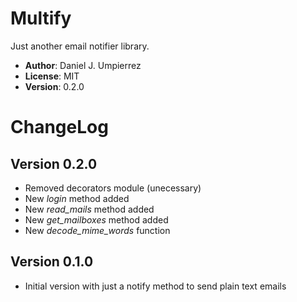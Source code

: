 # Multify
Just another email notifier library.


 * __Author__: Daniel J. Umpierrez
 * __License__: MIT
 * __Version__: 0.2.0

# ChangeLog

## Version 0.2.0
 * Removed decorators module (unecessary)
 * New _login_ method added
 * New _read_mails_ method added
 * New _get_mailboxes_ method added
 * New _decode_mime_words_ function

## Version 0.1.0
 * Initial version with just a notify method to send plain text emails
